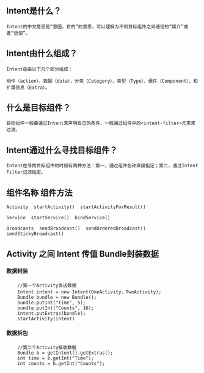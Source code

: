 ## Intent是什么？
    
    Intent的中文意思是“意图，目的”的意思，可以理解为不同目标组件之间通信的“媒介”或者“信使”。
    
## Intent由什么组成？

    Intent在由以下几个部分组成：
    
    动作（action），数据（data），分类（Category），类型（Type），组件（Component），和扩展信息（Extra）。

## 什么是目标组件？

    目标组件一般要通过Intent来声明自己的条件，一般通过组件中的<intent-filter>元素来过滤。

## Intent通过什么寻找目标组件？ 

    Intent在寻找目标组件的时候有两种方法：第一，通过组件名称直接指定；第二，通过Intent Filter过滤指定。

## 组件名称   组件方法

    Activity  startActivity()  startActivityForResult()    
    
    Service  startService()  bindService()    
    
    Broadcasts  sendBroadcast()  sendOrderedBroadcast()  sendStickyBroadcast()  
    
## Activity 之间 Intent 传值  Bundle封装数据

#### 数据封装

        //第一个Activity发送数据
        Intent intent = new Intent(OneActivity，TwoActivity);  
        Bundle bundle = new Bundle();  
        bundle.putInt("Time", 5);  
        bundle.putInt("Counts", 16);  
        intent.putExtras(bundle);  
        startActivity(intent)
#### 数据拆包
        //第二个Activity接收数据
        Bundle b = getIntent().getExtras();  
        int time = b.getInt("Time");  
        int counts = b.getInt("Counts");  




